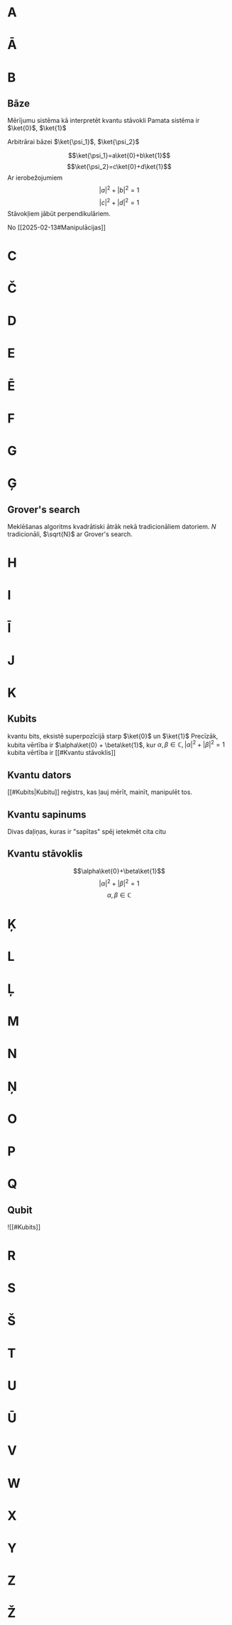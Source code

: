 # A

# Ā

# B

## Bāze

Mērījumu sistēma kā interpretēt kvantu stāvokli
Pamata sistēma ir $\ket{0}$, $\ket{1}$

Arbitrārai bāzei $\ket{\psi_1}$, $\ket{\psi_2}$


$$\ket{\psi_1}=a\ket{0}+b\ket{1}$$
$$\ket{\psi_2}=c\ket{0}+d\ket{1}$$
Ar ierobežojumiem
$$|a|^2+|b|^2=1$$
$$|c|^2+|d|^2 = 1$$
Stāvokļiem jābūt perpendikulāriem.

No [[2025-02-13#Manipulācijas]]



# C

# Č

# D

# E

# Ē

# F

# G

# Ģ

## Grover's search

Meklēšanas algoritms kvadrātiski ātrāk nekā tradicionāliem datoriem. $N$ tradicionāli, $\sqrt{N}$ ar Grover's search.

# H

# I

# Ī

# J

# K

## Kubits

kvantu bits, eksistē superpozīcijā starp $\ket{0}$ un $\ket{1}$
Precīzāk, kubita vērtība ir $\alpha\ket{0} + \beta\ket{1}$, kur $\alpha, \beta \in \mathbb{C}, |\alpha|^2 + |\beta|^2 = 1$
kubita vērtība ir [[#Kvantu stāvoklis]]
## Kvantu dators

[[#Kubits|Kubitu]] reģistrs, kas ļauj mērīt, mainīt, manipulēt tos.

## Kvantu sapinums

Divas daļiņas, kuras ir "sapītas" spēj ietekmēt cita citu

## Kvantu stāvoklis

$$\alpha\ket{0}+\beta\ket{1}$$$$|\alpha|^2+|\beta|^2=1$$$$\alpha, \beta \in \mathbb{C}$$

# Ķ

# L

# Ļ

# M

# N

# Ņ

# O

# P

# Q

## Qubit
![[#Kubits]]

# R

# S

# Š

# T

# U

# Ū

# V

# W

# X

# Y

# Z

# Ž
